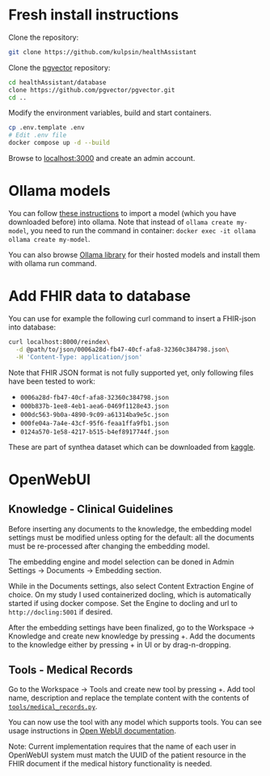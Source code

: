# Fresh install instructions

Clone the repository:
```bash
git clone https://github.com/kulpsin/healthAssistant

```
Clone the [pgvector](https://github.com/pgvector/pgvector) repository:
```bash
cd healthAssistant/database
clone https://github.com/pgvector/pgvector.git
cd ..
```
Modify the environment variables, build and start containers.
```bash
cp .env.template .env
# Edit .env file
docker compose up -d --build
```

Browse to [localhost:3000](http://localhost:3000/) and create an admin account.

# Ollama models

You can follow [these instructions](https://github.com/ollama/ollama/blob/main/docs/import.md) to import a model (which you have downloaded before) into ollama. Note that instead of `ollama create my-model`, you need to run the command in container: `docker exec -it ollama ollama create my-model`.

You can also browse [Ollama library](https://ollama.com/library) for their hosted models and install them with ollama run command.

# Add FHIR data to database

You can use for example the following curl command to insert a FHIR-json into database:

```bash
curl localhost:8000/reindex\
  -d @path/to/json/0006a28d-fb47-40cf-afa8-32360c384798.json\
  -H 'Content-Type: application/json' 
```

Note that FHIR JSON format is not fully supported yet, only following files have been tested to work:
- `0006a28d-fb47-40cf-afa8-32360c384798.json`
- `000b837b-1ee8-4eb1-aea6-0469f1128e43.json`
- `000dc563-9b0a-4890-9c09-a61314ba9e5c.json`
- `000fe04a-7a4e-43cf-95f6-feaa1ffa9fb1.json`
- `0124a570-1e58-4217-b515-b4ef8917744f.json`

These are part of synthea dataset which can be downloaded from [kaggle](https://www.kaggle.com/datasets/krsna540/synthea-dataset-jsons-ehr).

# OpenWebUI

## Knowledge - Clinical Guidelines

Before inserting any documents to the knowledge, the embedding model settings 
must be modified unless opting for the default: all the documents must be
re-processed after changing the embedding model.

The embedding engine and model selection can be doned in Admin Settings -> Documents -> Embedding section.

While in the Documents settings, also select Content Extraction Engine of choice. On my study I used containerized docling,
which is automatically started if using docker compose. Set the Engine to docling and url to `http://docling:5001` if
desired.

After the embedding settings have been finalized, go to the Workspace -> Knowledge and create new knowledge by pressing +.
Add the documents to the knowledge either by pressing + in UI or by drag-n-dropping.

## Tools - Medical Records

Go to the Workspace -> Tools and create new tool by pressing +. 
Add tool name, description and replace the template content with
the contents of [`tools/medical_records.py`](tools/medical_records.py).

You can now use the tool with any model which supports tools. You can see usage instructions in [Open WebUI documentation](https://docs.openwebui.com/features/plugin/tools/).

Note: Current implementation requires that the name of each user in OpenWebUI system must
match the UUID of the patient resource in the FHIR document if the medical history
functionality is needed.

